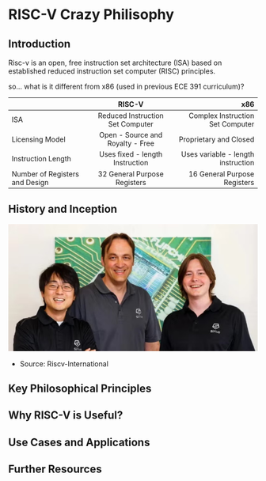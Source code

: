 # RISC-V Crazy Philisophy 

## Introduction

Risc-v is an open, free instruction set architecture (ISA) based on established reduced instruction set computer (RISC) principles.

so... what is it different from x86 (used in previous ECE 391 curriculum)? 


|    | RISC-V            | x86 |
| :----- | :--------------: | --: |
| ISA  | Reduced Instruction Set Computer  | Complex Instruction Set Computer |
| Licensing Model    | Open - Source and Royalty - Free  | Proprietary and Closed |
| Instruction Length | Uses fixed - length Instruction | Uses variable - length instruction |
| Number of Registers and Design | 32 General Purpose Registers |  16 General Purpose Registers |



## History and Inception

![](image.png)
- Source: Riscv-International


## Key Philosophical Principles

## Why RISC-V is Useful? 

## Use Cases and Applications

## Further Resources